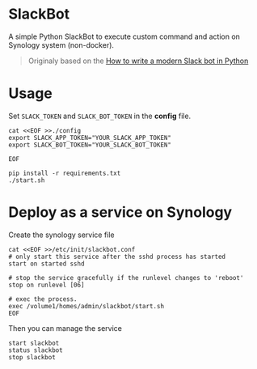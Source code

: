 # SlackBot

A simple Python SlackBot to execute custom command and action on Synology system (non-docker).

> Originaly based on the [How to write a modern Slack bot in Python](https://www.stavros.io/posts/how-to-slack-bot/)

# Usage

Set `SLACK_TOKEN` and `SLACK_BOT_TOKEN` in the **config** file.

```shell
cat <<EOF >>./config
export SLACK_APP_TOKEN="YOUR_SLACK_APP_TOKEN"
export SLACK_BOT_TOKEN="YOUR_SLACK_BOT_TOKEN"

EOF
```

```shell
pip install -r requirements.txt
./start.sh
```

# Deploy as a service on Synology

Create the synology service file

```shell
cat <<EOF >>/etc/init/slackbot.conf
# only start this service after the sshd process has started
start on started sshd

# stop the service gracefully if the runlevel changes to 'reboot'
stop on runlevel [06]

# exec the process.
exec /volume1/homes/admin/slackbot/start.sh
EOF
```

Then you can manage the service

```
start slackbot
status slackbot
stop slackbot
```